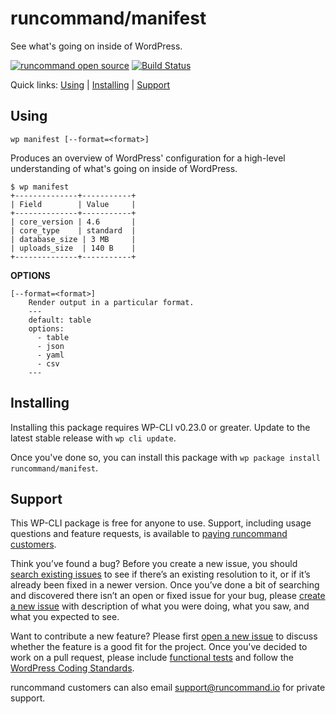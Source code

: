 runcommand/manifest
===================

See what's going on inside of WordPress.

[![runcommand open source](https://runcommand.io/wp-content/themes/runcommand-theme/bin/shields/runcommand-open-source.svg)](https://runcommand.io/pricing/)
[![Build Status](https://travis-ci.org/runcommand/manifest.svg?branch=master)](https://travis-ci.org/runcommand/manifest)

Quick links: [Using](#using) | [Installing](#installing) | [Support](#support)

## Using

~~~
wp manifest [--format=<format>]
~~~

Produces an overview of WordPress' configuration for a high-level
understanding of what's going on inside of WordPress.

```
$ wp manifest
+--------------+-----------+
| Field        | Value     |
+--------------+-----------+
| core_version | 4.6       |
| core_type    | standard  |
| database_size | 3 MB     |
| uploads_size  | 140 B    |
+--------------+-----------+
```

**OPTIONS**

	[--format=<format>]
		Render output in a particular format.
		---
		default: table
		options:
		  - table
		  - json
		  - yaml
		  - csv
		---

## Installing

Installing this package requires WP-CLI v0.23.0 or greater. Update to the latest stable release with `wp cli update`.

Once you've done so, you can install this package with `wp package install runcommand/manifest`.

## Support

This WP-CLI package is free for anyone to use. Support, including usage questions and feature requests, is available to [paying runcommand customers](https://runcommand.io/pricing/).

Think you’ve found a bug? Before you create a new issue, you should [search existing issues](https://github.com/runcommand/sparks/issues?q=label%3Abug%20) to see if there’s an existing resolution to it, or if it’s already been fixed in a newer version. Once you’ve done a bit of searching and discovered there isn’t an open or fixed issue for your bug, please [create a new issue](https://github.com/runcommand/sparks/issues/new) with description of what you were doing, what you saw, and what you expected to see.

Want to contribute a new feature? Please first [open a new issue](https://github.com/runcommand/sparks/issues/new) to discuss whether the feature is a good fit for the project. Once you've decided to work on a pull request, please include [functional tests](https://wp-cli.org/docs/pull-requests/#functional-tests) and follow the [WordPress Coding Standards](http://make.wordpress.org/core/handbook/coding-standards/).

runcommand customers can also email [support@runcommand.io](mailto:support@runcommand.io) for private support.



